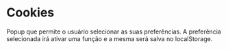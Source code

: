 # Cookies
Popup que permite o usuário selecionar as suas preferências. A preferência selecionada irá ativar uma função e a mesma será salva no localStorage.
